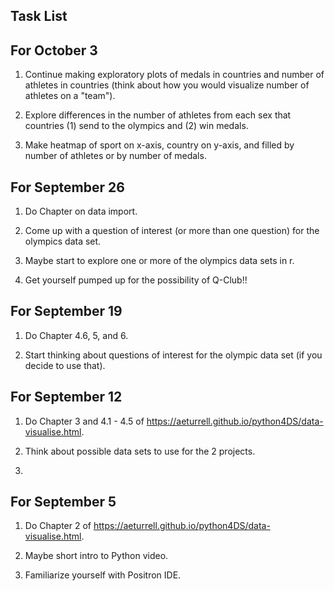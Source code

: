 ## Task List

## For October 3

1. Continue making exploratory plots of medals in countries and number of athletes in countries (think about how you would visualize number of athletes on a "team").

2. Explore differences in the number of athletes from each sex that countries (1) send to the olympics and (2) win medals.

3. Make heatmap of sport on x-axis, country on y-axis, and filled by number of athletes or by number of medals.


## For September 26

1. Do Chapter on data import.

2. Come up with a question of interest (or more than one question) for the olympics data set.

3. Maybe start to explore one or more of the olympics data sets in r.

4. Get yourself pumped up for the possibility of Q-Club!!

## For September 19

1. Do Chapter 4.6, 5, and 6.

2. Start thinking about questions of interest for the olympic data set (if you decide to use that).

   
   
## For September 12

1. Do Chapter 3 and 4.1 - 4.5 of <https://aeturrell.github.io/python4DS/data-visualise.html>.

2. Think about possible data sets to use for the 2 projects.
3. 
## For September 5

1. Do Chapter 2 of <https://aeturrell.github.io/python4DS/data-visualise.html>.

2. Maybe short intro to Python video.

3. Familiarize yourself with Positron IDE.




